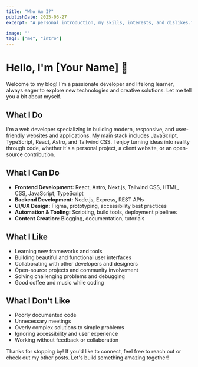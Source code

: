 ```yaml
---
title: "Who Am I?"
publishDate: 2025-06-27
excerpt: "A personal introduction, my skills, interests, and dislikes."

image: ""
tags: ["me", "intro"]
---
```


# Hello, I'm [Your Name] 👋

Welcome to my blog! I'm a passionate developer and lifelong learner, always eager to explore new technologies and creative solutions. Let me tell you a bit about myself.

## What I Do

I'm a web developer specializing in building modern, responsive, and user-friendly websites and applications. My main stack includes JavaScript, TypeScript, React, Astro, and Tailwind CSS. I enjoy turning ideas into reality through code, whether it's a personal project, a client website, or an open-source contribution.

## What I Can Do

- **Frontend Development:** React, Astro, Next.js, Tailwind CSS, HTML, CSS, JavaScript, TypeScript
- **Backend Development:** Node.js, Express, REST APIs
- **UI/UX Design:** Figma, prototyping, accessibility best practices
- **Automation & Tooling:** Scripting, build tools, deployment pipelines
- **Content Creation:** Blogging, documentation, tutorials

## What I Like

- Learning new frameworks and tools
- Building beautiful and functional user interfaces
- Collaborating with other developers and designers
- Open-source projects and community involvement
- Solving challenging problems and debugging
- Good coffee and music while coding

## What I Don't Like

- Poorly documented code
- Unnecessary meetings
- Overly complex solutions to simple problems
- Ignoring accessibility and user experience
- Working without feedback or collaboration

Thanks for stopping by! If you'd like to connect, feel free to reach out or check out my other posts. Let's build something amazing together!
